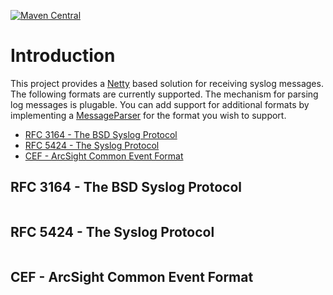 [![Maven Central](https://img.shields.io/maven-central/v/com.github.jcustenborder.netty/netty-codec-syslog.svg)]()

# Introduction

This project provides a [Netty](http://netty.io) based solution for receiving syslog messages. The 
following formats are currently supported. The mechanism for parsing log messages is plugable. You 
can add support for additional formats by implementing a 
[MessageParser](src/main/java/com/github/jcustenborder/netty/syslog/MessageParser.java) for the 
format you wish to support.

* [RFC 3164 - The BSD Syslog Protocol](https://tools.ietf.org/html/rfc3164)
* [RFC 5424 - The Syslog Protocol](https://tools.ietf.org/html/rfc5424)
* [CEF - ArcSight Common Event Format](https://community.softwaregrp.com/t5/ArcSight-Connectors/ArcSight-Common-Event-Format-CEF-Guide/ta-p/1589306)

## RFC 3164 - The BSD Syslog Protocol

```java

```

## RFC 5424 - The Syslog Protocol

```java

```

## CEF - ArcSight Common Event Format

```java

```

